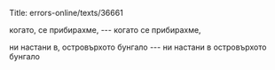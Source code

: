 Title: errors-online/texts/36661

когато, се прибирахме, --- когато се прибирахме, 

ни настани в, островърхото бунгало --- ни настани в островърхото бунгало
